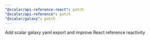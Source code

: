 ```yaml
---
"@scalar/api-reference-react": patch
"@scalar/api-reference": patch
"@scalar/galaxy": patch
---
```


Add scalar galaxy yaml export and improve React reference reactivity
